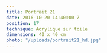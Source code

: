 ```yaml
---
title: Portrait 21
date: 2016-10-20 14:40:00 Z
position: 17
technique: Acrylique sur toile
dimensions: 40 x 40 cm
photo: "/uploads/portrait21_hd.jpg"
---
```


